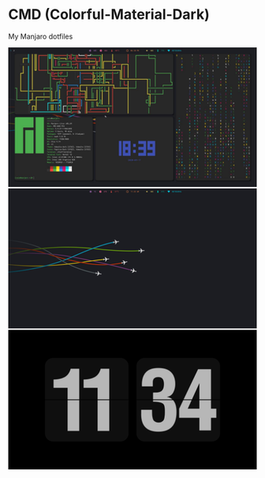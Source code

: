 # CMD (Colorful-Material-Dark)
My Manjaro dotfiles

![Screenshot1](./assets/screenshot1.png)
![Screenshot2](./assets/screenshot2.png)
![Screenshot3](./assets/screenshot3.png)
